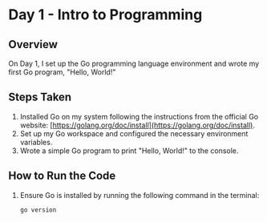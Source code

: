 # Day 1 - Intro to Programming

## Overview
On Day 1, I set up the Go programming language environment and wrote my first Go program, "Hello, World!"

## Steps Taken
1. Installed Go on my system following the instructions from the official Go website: [https://golang.org/doc/install](https://golang.org/doc/install).
2. Set up my Go workspace and configured the necessary environment variables.
3. Wrote a simple Go program to print "Hello, World!" to the console.

## How to Run the Code

1. Ensure Go is installed by running the following command in the terminal:
   ```bash
   go version
